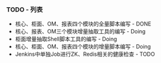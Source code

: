### TODO - 列表

- 核心、柜面、OM、报表四个模块的全量脚本编写 - DONE
- 核心、报表、OM三个模块增量抽取工具的编写 - Doing
- 柜面增量抽取Shell脚本工具的编写 - Doing
- 核心、柜面、OM、报表四个模块的增量脚本编写 - Doing
- Jenkins中单独Job进行ZK、Redis相关的健康检查 - TODO

